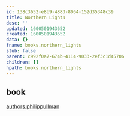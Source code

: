 ```yaml
---
id: 138c3652-e8b9-4883-8064-152d35348c39
title: Northern Lights
desc: ''
updated: 1600501943652
created: 1600501943652
data: {}
fname: books.northern_lights
stub: false
parent: c992f0a7-674b-4114-9033-2ef3c1d45706
children: []
hpath: books.northern_lights
---
```

## book

[authors.philippullman](f9771688-905a-42b4-94d2-93852ba80974)
